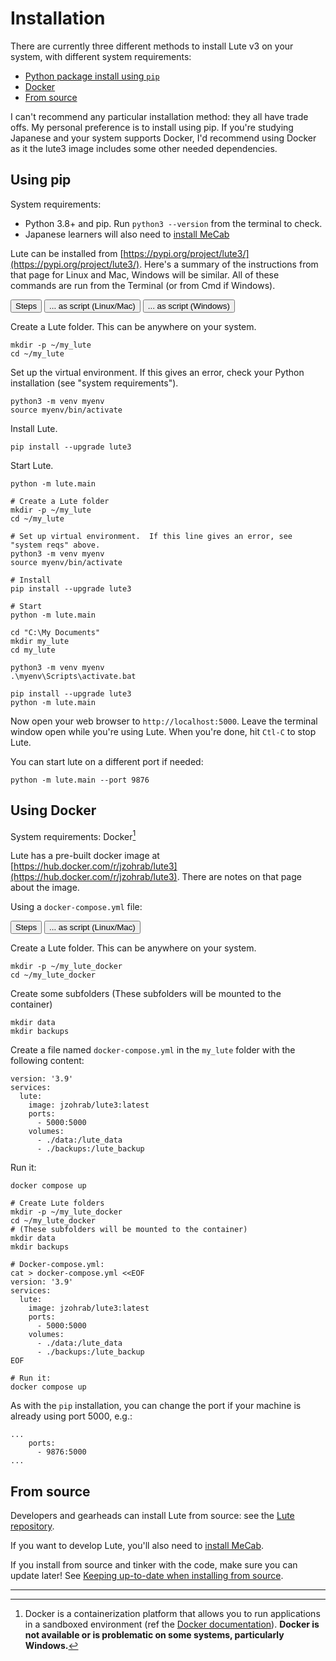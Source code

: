 # Installation

There are currently three different methods to install Lute v3 on your system, with different system requirements:

* [Python package install using `pip`](install.md#using-pip)
* [Docker](install.md#using-docker)
* [From source](install.md#from-source)

I can't recommend any particular installation method: they all have trade offs.  My personal preference is to install using pip.  If you're studying Japanese and your system supports Docker, I'd recommend using Docker as it the lute3 image includes some other needed dependencies.

## Using pip

System requirements:

* Python 3.8+ and pip.  Run `python3 --version` from the terminal to check.
* Japanese learners will also need to [install MeCab](./mecab.md)

Lute can be installed from [https://pypi.org/project/lute3/](https://pypi.org/project/lute3/).  Here's a summary of the instructions from that page for Linux and Mac, Windows will be similar.  All of these commands are run from the Terminal (or from Cmd if Windows).

<!-- Tab links -->
<div class="tab">
  <button class="tablinks active" onclick="openTab(event, 'piptab', 'PipSteps')">Steps</button>
  <button class="tablinks" onclick="openTab(event, 'piptab', 'PipScriptNix')">... as script (Linux/Mac)</button>
  <button class="tablinks" onclick="openTab(event, 'piptab', 'PipScriptWin')">... as script (Windows)</button>
</div>

<!-- Tab content -->
<div id="PipSteps" class="tabcontent piptab">

Create a Lute folder.  This can be anywhere on your system.

```
mkdir -p ~/my_lute
cd ~/my_lute
```

Set up the virtual environment.  If this gives an error, check your Python installation (see "system requirements").

```
python3 -m venv myenv
source myenv/bin/activate
```

Install Lute.

```
pip install --upgrade lute3
```

Start Lute.

```
python -m lute.main
```
</div>

<!-- Tab content -->
<div id="PipScriptNix" class="tabcontent piptab">

```
# Create a Lute folder
mkdir -p ~/my_lute
cd ~/my_lute

# Set up virtual environment.  If this line gives an error, see "system reqs" above.
python3 -m venv myenv
source myenv/bin/activate

# Install
pip install --upgrade lute3

# Start
python -m lute.main
```
</div>

<!-- Tab content -->
<div id="PipScriptWin" class="tabcontent piptab">

```
cd "C:\My Documents"
mkdir my_lute
cd my_lute

python3 -m venv myenv
.\myenv\Scripts\activate.bat

pip install --upgrade lute3
python -m lute.main
```
</div>

Now open your web browser to `http://localhost:5000`.  Leave the terminal window open while you're using Lute. When you're done, hit `Ctl-C` to stop Lute.

You can start lute on a different port if needed:

```
python -m lute.main --port 9876
```


## Using Docker

System requirements: Docker[^what-is-docker]

Lute has a pre-built docker image at [https://hub.docker.com/r/jzohrab/lute3](https://hub.docker.com/r/jzohrab/lute3).  There are notes on that page about the image.

Using a `docker-compose.yml` file:

<!-- Tab links -->
<div class="tab">
  <button class="tablinks active" onclick="openTab(event, 'dockertab', 'DockerSteps')">Steps</button>
  <button class="tablinks" onclick="openTab(event, 'dockertab', 'DockerScriptNix')">... as script (Linux/Mac)</button>
</div>

<!-- Tab content -->
<div id="DockerSteps" class="tabcontent dockertab">

Create a Lute folder.  This can be anywhere on your system.

```
mkdir -p ~/my_lute_docker
cd ~/my_lute_docker
```

Create some subfolders (These subfolders will be mounted to the container)

```
mkdir data
mkdir backups
```

Create a file named `docker-compose.yml` in the `my_lute` folder with the following content:

```
version: '3.9'
services:
  lute:
    image: jzohrab/lute3:latest
    ports:
      - 5000:5000
    volumes:
      - ./data:/lute_data
      - ./backups:/lute_backup
```

Run it:

```
docker compose up
```
</div>

<!-- Tab content -->
<div id="DockerScriptNix" class="tabcontent dockertab">

```
# Create Lute folders
mkdir -p ~/my_lute_docker
cd ~/my_lute_docker
# (These subfolders will be mounted to the container)
mkdir data
mkdir backups

# Docker-compose.yml:
cat > docker-compose.yml <<EOF
version: '3.9'
services:
  lute:
    image: jzohrab/lute3:latest
    ports:
      - 5000:5000
    volumes:
      - ./data:/lute_data
      - ./backups:/lute_backup
EOF

# Run it:
docker compose up
```
</div>


As with the `pip` installation, you can change the port if your machine is already using port 5000, e.g.:


```
...
    ports:
      - 9876:5000
...
```

## From source

Developers and gearheads can install Lute from source: see the [Lute repository](https://github.com/jzohrab/lute-v3/blob/master/docs/development.md).

If you want to develop Lute, you'll also need to [install MeCab](./mecab.md).

If you install from source and tinker with the code, make sure you can update later!  See [Keeping up-to-date when installing from source](../usage/updating.md#keeping-up-to-date-when-installing-from-source).

---

[^what-is-docker]: Docker is a containerization platform that allows you to run applications in a sandboxed environment (ref the [Docker documentation](https://docs.docker.com/)).  **Docker is not available or is problematic on some systems, particularly Windows.**



<script>
function openTab(evt, tabclass, tabName) {
  // Hide all tabs.
  var tabcontent = document.getElementsByClassName(tabclass);
  for (var i = 0; i < tabcontent.length; i++) {
    tabcontent[i].style.display = "none";
  }

  // Show the specified tab.
  document.getElementById(tabName).style.display = "block";

  if (evt == null) {
    // First time running this, there is no
    // "clicked link", so leave all styles as-is.
    return;
  }
  
  // Remove "active" from all tablinks.
  var tablinks = document.getElementsByClassName("tablinks");
  for (var i = 0; i < tablinks.length; i++) {
    tablinks[i].className = tablinks[i].className.replace(" active", "");
  }

  // Add "active" to clicked tab.
  evt.currentTarget.className += " active";
}

openTab(null, 'piptab', 'PipSteps');
openTab(null, 'dockertab', 'DockerSteps');
</script>

